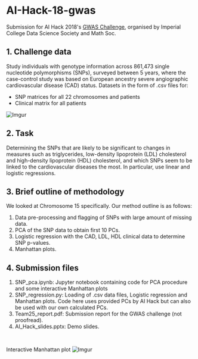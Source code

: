 # AI-Hack-18-gwas

Submission for AI Hack 2018's [GWAS Challenge](http://aihack.org/the-hackathon/), organised by Imperial College Data Science Society and Math Soc. 

## 1. Challenge data 
Study individuals with genotype information across 861,473 single nucleotide polymorphisms (SNPs), surveyed between 5 years, where the case-control study was based on European ancestry severe angiographic cardiovascular disease (CAD) status. Datasets in the form of .csv files for:
- SNP matrices for all 22 chromosomes and patients 
- Clinical matrix for all patients 

![Imgur](https://i.imgur.com/OXJMRAm.png)

## 2. Task 
Determining the SNPs that are likely to be significant to changes in measures such as triglycerides, low-density lipoprotein (LDL) cholesterol and high-density lipoprotein (HDL) cholesterol, and which SNPs seem to be linked to the cardiovascular diseases the most. In particular, use linear and logistic regressions.

## 3. Brief outline of methodology
We looked at Chromosome 15 specifically. Our method outline is as follows:
1. Data pre-processing and flagging of SNPs with large amount of missing data.
2. PCA of the SNP data to obtain first 10 PCs. 
3. Logistic regression with the CAD, LDL, HDL clinical data to determine SNP p-values.
4. Manhattan plots. 

## 4. Submission files
1. SNP_pca.ipynb: Jupyter notebook containing code for PCA procedure and some interactive Manhattan plots 
2. SNP_regression.py: Loading of .csv data files, Logistic regression and Manhattan plots. Code here uses provided PCs by AI Hack but can also be used with our own calculated PCs. 
3. Team25_report.pdf: Submission report for the GWAS challenge (not proofread).
4. AI_Hack_slides.pptx: Demo slides. 

<br>

Interactive Manhattan plot
![Imgur](https://i.imgur.com/5bwaJYV.png)
